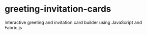 # greeting-invitation-cards
Interactive greeting and invitation card builder using JavaScript and Fabric.js
